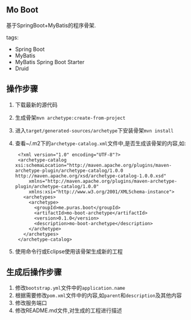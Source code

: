 Mo Boot
----

基于SpringBoot+MyBatis的程序骨架.

tags:
* Spring Boot
* MyBatis
* MyBatis Spring Boot Starter
* Druid

## 操作步骤
1. 下载最新的源代码
1. 生成骨架`mvn archetype:create-from-project`
1. 进入`target/generated-sources/archetype`下安装骨架`mvn install`
1. 查看~/.m2下的`archetype-catalog.xml`文件中,是否生成该骨架的内容,如:

        <?xml version="1.0" encoding="UTF-8"?>
        <archetype-catalog xsi:schemaLocation="http://maven.apache.org/plugins/maven-archetype-plugin/archetype-catalog/1.0.0 http://maven.apache.org/xsd/archetype-catalog-1.0.0.xsd"
            xmlns="http://maven.apache.org/plugins/maven-archetype-plugin/archetype-catalog/1.0.0"
            xmlns:xsi="http://www.w3.org/2001/XMLSchema-instance">
          <archetypes>
            <archetype>
              <groupId>me.puras.boot</groupId>
              <artifactId>mo-boot-archetype</artifactId>
              <version>0.1.0</version>
              <description>mo-boot-archetype</description>
            </archetype>
          </archetypes>
        </archetype-catalog>

1. 使用命令行或Eclipse使用该骨架生成新的工程

## 生成后操作步骤
1. 修改`bootstrap.yml`文件中的`application.name`
1. 根据需要修改`pom.xml`文件中的内容,如`parent`和`description`及其他内容
1. 修改服务端口
1. 修改README.md文件,对生成的工程进行描述